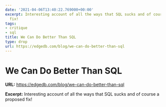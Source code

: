 ```yaml
---
date: '2021-04-06T13:40:22.769000+00:00'
excerpt: Interesting account of all the ways that SQL sucks and of course a proposed
  fix!
tags:
- critique
- sql
title: We Can Do Better Than SQL
type: drop
url: https://edgedb.com/blog/we-can-do-better-than-sql
---
```


# We Can Do Better Than SQL

**URL:** https://edgedb.com/blog/we-can-do-better-than-sql

**Excerpt:** Interesting account of all the ways that SQL sucks and of course a proposed fix!

